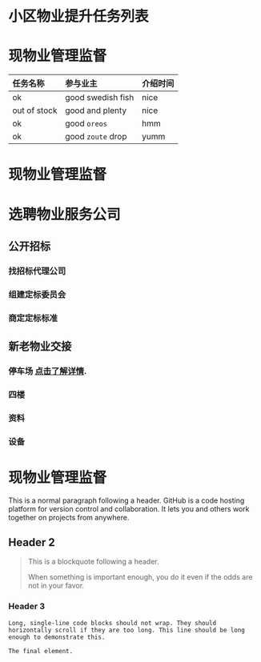 # 小区物业提升任务列表


# 现物业管理监督

| 任务名称        | 参与业主         | 介绍时间 |
|:-------------|:------------------|:------|
| ok           | good swedish fish | nice  |
| out of stock | good and plenty   | nice  |
| ok           | good `oreos`      | hmm   |
| ok           | good `zoute` drop | yumm  |


# 现物业管理监督



# 选聘物业服务公司

## 公开招标

### 找招标代理公司

### 组建定标委员会

### 商定定标标准

## 新老物业交接

### 停车场 [点击了解详情](./carpark-benifit.html).

### 四楼

### 资料

### 设备

## 




# 现物业管理监督

This is a normal paragraph following a header. GitHub is a code hosting platform for version control and collaboration. It lets you and others work together on projects from anywhere.

## Header 2

> This is a blockquote following a header.
>
> When something is important enough, you do it even if the odds are not in your favor.

### Header 3


```
Long, single-line code blocks should not wrap. They should horizontally scroll if they are too long. This line should be long enough to demonstrate this.
```

```
The final element.
```
